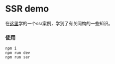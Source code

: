 # SSR demo

在[这里](https://juejin.im/post/5c90b4115188252d9559136c)学的一个ssr案例，学到了有关同构的一些知识。

### 使用

```shell
npm i
npm run dev
npm run ser
```

